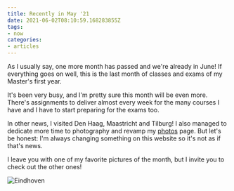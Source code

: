 ```yaml
---
title: Recently in May '21
date: 2021-06-02T08:10:59.168283855Z
tags:
- now
categories:
- articles
---
```


As I usually say, one more month has passed and we're already in June! If everything goes on well, this is the last month of classes and exams of my Master's first year.

<!--more-->

It's been very busy, and I'm pretty sure this month will be even more. There's assignments to deliver almost every week for the many courses I have and I have to start preparing for the exams too.

In other news, I visited Den Haag, Maastricht and Tilburg! I also managed to dedicate more time to photography and revamp my [photos](/photos) page. But let's be honest: I'm always changing something on this website so it's not as if that's news.

I leave you with one of my favorite pictures of the month, but I invite you to check out the other ones!

![Eindhoven](cdn:/2021-05-eindhoven-11?caption=false)
